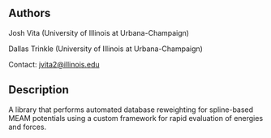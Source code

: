 ## Authors
Josh Vita (University of Illinois at Urbana-Champaign)

Dallas Trinkle (University of Illinois at Urbana-Champaign)

Contact: jvita2@illinois.edu

## Description
A library that performs automated database reweighting for spline-based MEAM potentials using a custom framework for rapid evaluation of energies and forces.
